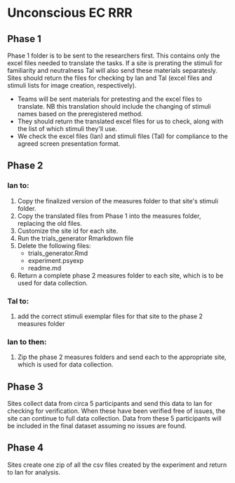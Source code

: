 # Unconscious EC RRR

## Phase 1

Phase 1 folder is to be sent to the researchers first. This contains only the excel files needed to translate the tasks. If a site is prerating the stimuli for familiarity and neutralness Tal will also send these materials separatesly. Sites should return the files for checking by Ian and Tal (excel files and stimuli lists for image creation, respectively). 

- Teams will be sent materials for pretesting and the excel files to translate. NB this translation should include the changing of stimuli names based on the preregistered method. 
- They should return the translated excel files for us to check, along with the list of which stimuli they'll use. 
- We check the excel files (Ian) and stimuli files (Tal) for compliance to the agreed screen presentation format. 

## Phase 2

### Ian to:

1. Copy the finalized version of the measures folder to that site's stimuli folder.
2. Copy the translated files from Phase 1 into the measures folder, replacing the old files.
3. Customize the site id for each site. 
4. Run the trials_generator Rmarkdown file
5. Delete the following files: 
   - trials_generator.Rmd
   - experiment.psyexp
   - readme.md
6. Return a complete phase 2 measures folder to each site, which is to be used for data collection.

### Tal to:

1. add the correct stimuli exemplar files for that site to the phase 2 measures folder

### Ian to then:

1. Zip the phase 2 measures folders and send each to the appropriate site, which is used for data collection.

## Phase 3

Sites collect data from circa 5 participants and send this data to Ian for checking for verification. When these have been verified free of issues, the site can continue to full data collection. Data from these 5 participants will be included in the final dataset assuming no issues are found. 

## Phase 4

Sites create one zip of all the csv files created by the experiment and return to Ian for analysis.